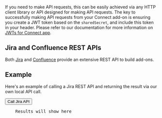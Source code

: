 If you need to make API requests, this can be easily achieved via any HTTP client library or API designed
for making API requests. The key to successfully making API requests from your Connect add-on is ensuring
you create a JWT token based on the `sharedSecret`, and include this token in your header. Please refer
to our documentation for more information on 
[JWTs for Connect app](https://developer.atlassian.com/cloud/jira/platform/understanding-jwt-for-connect-apps/).

## Jira and Confluence REST APIs

Both [Jira](https://developer.atlassian.com/cloud/jira/software/rest/intro/#introduction) 
and [Confluence](https://developer.atlassian.com/cloud/confluence/using-the-rest-api/) provide an extensive 
REST API to build add-ons. 

## Example

Here's an example of calling a Jira REST API and returning the result via our own local API call.

<button class="aui-button aui-primary-button" onclick="callAPI()">Call Jira API</button>
<pre id="api-results" class="aui-message aui-message-info">
    Results will show here
</pre>